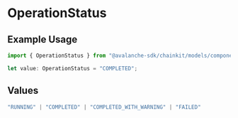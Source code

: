 # OperationStatus

## Example Usage

```typescript
import { OperationStatus } from "@avalanche-sdk/chainkit/models/components";

let value: OperationStatus = "COMPLETED";
```

## Values

```typescript
"RUNNING" | "COMPLETED" | "COMPLETED_WITH_WARNING" | "FAILED"
```